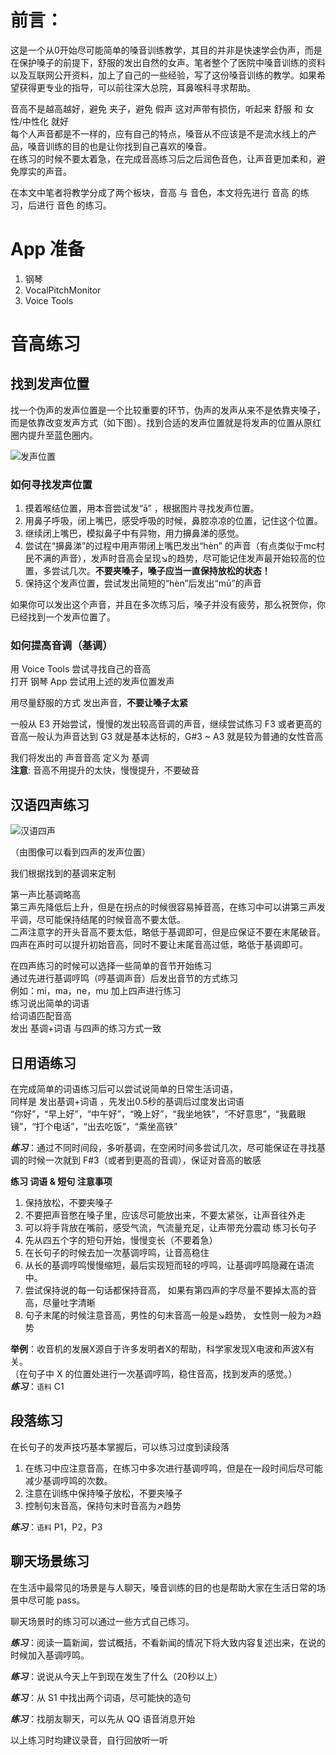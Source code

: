 # 前言：

这是一个从0开始尽可能简单的嗓音训练教学，其目的并非是快速学会伪声，而是在保护嗓子的前提下，舒服的发出自然的女声。笔者整个了医院中嗓音训练的资料以及互联网公开资料，加上了自己的一些经验，写了这份嗓音训练的教学。如果希望获得更专业的指导，可以前往深大总院，耳鼻喉科寻求帮助。

音高不是越高越好，避免 夹子，避免 假声 这对声带有损伤，听起来 舒服 和 女性/中性化 就好  
每个人声音都是不一样的，应有自己的特点，嗓音从不应该是不是流水线上的产品，嗓音训练的目的也是让你找到自己喜欢的嗓音。  
在练习的时候不要太着急，在完成音高练习后之后润色音色，让声音更加柔和，避免厚实的声音。

在本文中笔者将教学分成了两个板块，音高 与 音色，本文将先进行 音高 的练习，后进行 音色 的练习。

# App 准备

1. 钢琴
2. VocalPitchMonitor
3. Voice Tools

# 音高练习

## 找到发声位置

找一个伪声的发声位置是一个比较重要的环节，伪声的发声从来不是依靠夹嗓子，而是依靠改变发声方式（如下图）。找到合适的发声位置就是将发声的位置从原红圈内提升至蓝色圈内。

![发声位置](./images/voice_position.jpg)

### 如何寻找发声位置

1.	摸着喉结位置，用本音尝试发“ā” ，根据图片寻找发声位置。
2.	用鼻子呼吸，闭上嘴巴，感受呼吸的时候，鼻腔凉凉的位置，记住这个位置。
3.	继续闭上嘴巴，模拟鼻子中有异物，用力擤鼻涕的感觉。
4.	尝试在“擤鼻涕”的过程中用声带闭上嘴巴发出“hèn” 的声音（有点类似于mc村民不满的声音），发声时音高会呈现↘️的趋势，尽可能记住发声最开始较高的位置，多尝试几次。**不要夹嗓子，嗓子应当一直保持放松的状态！**
5.	保持这个发声位置，尝试发出简短的“hèn”后发出“mū”的声音

如果你可以发出这个声音，并且在多次练习后，嗓子并没有疲劳，那么祝贺你，你已经找到一个发声位置了。

### 如何提高音调（基调）

用 Voice Tools 尝试寻找自己的音高  
打开 钢琴 App 尝试用上述的发声位置发声

用尽量舒服的方式 发出声音，**不要让嗓子太紧**

一般从 E3 开始尝试，慢慢的发出较高音调的声音，继续尝试练习 F3 或者更高的音高一般认为声音达到 G3 就是基本达标的，G#3 ~ A3 就是较为普通的女性音高

我们将发出的 声音音高 定义为 基调  
**注意**: 音高不用提升的太快，慢慢提升，不要破音

## 汉语四声练习

![汉语四声](./images/four_tones.jpg)

（由图像可以看到四声的发声位置）

我们根据找到的基调来定制

第一声比基调略高  
第三声先降低后上升，但是在拐点的时候很容易掉音高，在练习中可以讲第三声发平调，尽可能保持结尾的时候音高不要太低。  
二声注意字的开头音高不要太低，略低于基调即可，但是应保证不要在末尾破音。  
四声在声时可以提升初始音高，同时不要让末尾音高过低，略低于基调即可。

在四声练习的时候可以选择一些简单的音节开始练习  
通过先进行基调哼鸣（哼基调声音）后发出音节的方式练习   
例如：mi，ma，ne，mu 加上四声进行练习  
练习说出简单的词语  
给词语匹配音高  
发出 基调+词语 与四声的练习方式一致

## 日用语练习

在完成简单的词语练习后可以尝试说简单的日常生活词语，  
同样是 发出基调+词语 ，先发出0.5秒的基调后过度发出词语  
“你好”，“早上好”，“中午好”，“晚上好”，“我坐地铁”，“不好意思”，“我戴眼镜”，“打个电话”，“出去吃饭”，“乘坐高铁”

***练习***：通过不同时间段，多听基调，在空闲时间多尝试几次，尽可能保证在寻找基调的时候一次就到 F#3（或者到更高的音调），保证对音高的敏感

**练习 词语 & 短句 注意事项**

1.	保持放松，不要夹嗓子
2.	不要把声音憋在嗓子里，应该尽可能放出来，不要太紧张，让声音往外走
3.	可以将手背放在嘴前，感受气流，气流量充足，让声带充分震动
    练习长句子
4.	先从四五个字的短句开始，慢慢变长（不要着急）
5.	在长句子的时候去加一次基调哼鸣，让音高稳住
6.	从长的基调哼鸣慢慢缩短，最后实现短而轻的哼鸣，让基调哼鸣隐藏在语流中。
7.	尝试保持说的每一句话都保持音高， 如果有第四声的字尽量不要掉太高的音高，尽量吐字清晰
8.	句子末尾的时候注意音高，男性的句末音高一般是↘️趋势， 女性则一般为↗️趋势

**举例**：收音机的发展X源自于许多发明者X的帮助，科学家发现X电波和声波X有关。  
（在句子中 X 的位置处进行一次基调哼鸣，稳住音高，找到发声的感觉。）  
***练习***：`语料` C1

## 段落练习

在长句子的发声技巧基本掌握后，可以练习过度到读段落

1.	在练习中应注意音高，在练习中多次进行基调哼鸣，但是在一段时间后尽可能减少基调哼鸣的次数。
2.	注意在训练中保持嗓子放松，不要夹嗓子
3.	控制句末音高，保持句末时音高为↗️趋势

***练习***：`语料` P1，P2，P3

## 聊天场景练习

在生活中最常见的场景是与人聊天，嗓音训练的目的也是帮助大家在生活日常的场景中尽可能 pass。

聊天场景时的练习可以通过一些方式自己练习。

***练习***：阅读一篇新闻，尝试概括，不看新闻的情况下将大致内容复述出来，在说的时候加入基调哼鸣。

***练习***：说说从今天上午到现在发生了什么（20秒以上）

***练习***：从 S1 中找出两个词语，尽可能快的造句

***练习***：找朋友聊天，可以先从 QQ 语音消息开始

以上练习时均建议录音，自行回放听一听
